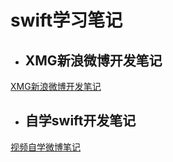 # swift学习笔记


- ## XMG新浪微博开发笔记
[XMG新浪微博开发笔记](swift2.0/原版微博开发笔记)
- ## 自学swift开发笔记
[视频自学微博笔记](swift2.0/视频自学微博笔记)


